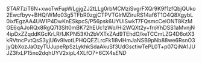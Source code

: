 $START$ziT6N+xwoTwFupWLgjgZJ2tLLg0rbMCMziSvgrFXQr9K9f1zfQbjQUko2Ewcfbyv+BHQ/WMo03g5TFbR0zgjCTPVTGlrMZiruRS14af6T1O4Q8XgybL0ixfEgzAA4UW1P4DwKnESkpcS/P56psk6UYUiSwkT7FQsmcCeiONT8KzMGE6qAJoRQx8RgQ7I3SIt0mBK72hEUc1zWo/Hi2WQXt2y+froYhDSS1aMvnjN4ipDxZZqddKGcKrLR/fJKPN53Kh2bVXTxZAd9TEhdO/keTCCmLZG4D6otX3kRVtncPvtQsS3yjU6v9IvotLPHQQEZLrcFk1l8vIHmJaNSB9pNb88we6RsnO3jyQbXozJaOzyTUJupeRpSzLykhkSdaAkuSf3UdGsctiwTePL0T+p07QiNA1JUJZ3fxLP15no2dqhUYV2xipL4XLfO7+6CX4s$END$